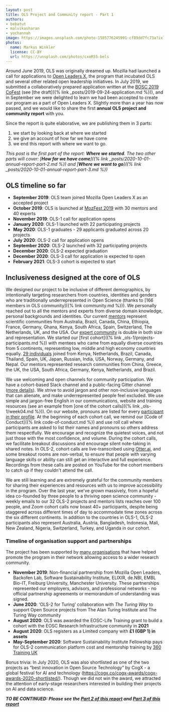```yaml
---
layout: post
title: OLS Project and Community report - Part 1
authors: 
- bebatut
- malvikasharan
- yochannah
image: https://images.unsplash.com/photo-1585776245991-cf89dd7fc73a?ixlib=rb-1.2.1&ixid=eyJhcHBfaWQiOjEyMDd9&auto=format&fit=crop&w=1650&q=80
photos:
  name: Markus Winkler
  license: CC-BY
  url: https://unsplash.com/photos/cxoR55-bels
---
```



Around June 2019, OLS was originally dreamed up. Mozilla had launched a call for applications to [Open Leaders X](https://foundation.mozilla.org/en/initiatives/mozilla-open-leaders/), the program that incubated OLS and several other related open leadership initiatives. In July 2019, we submitted a collaboratively prepared application written at the [BOSC 2019 CoFest](https://www.open-bio.org/events/bosc/about/2019/) (see [the draft]({% link _posts/2019-09-24-application.md %})), and in September we were delighted to learn we had been accepted to create our program as a part of Open Leaders X. Slightly more than a year has now passed, and we would like to share the first **annual OLS project and community report** with you.

Since the report is quite elaborative, we are publishing them in 3 parts: 
1. we start by looking back at where we started
1. we give an account of how far we have come 
1. we end this report with where we want to go. 

*This post is the first part of the report: **Where we started**. The two other parts will cover: [**How far we have come**]({% link _posts/2020-10-01-annual-report-part-2.md %}) and [**Where we want to go**]({% link _posts/2020-10-01-annual-report-part-3.md %})*

## OLS timeline so far

- **September 2019**: OLS team joined Mozilla Open Leaders X as an accepted project
- **October 2019**: OLS is launched at [MozFest 2019](https://medium.com/mozilla-festival/mozfest-2019-highlights-b8084b8b64b2) with 30 mentors and 40 experts
- **November 2019**: OLS-1 call for application opens 
- **January 2020**: OLS-1 launched with 22 participating projects 
- **May 2020**: OLS-1 graduates - 29 applicants graduated across 20 projects
- **July 2020**: OLS-2 call for application opens
- **September 2020**: OLS-2 launched with 32 participating projects
- **December 2020**: OLS-2 expected graduation
- **December 2020**: OLS-3 call for application is expected to open
- **February 2021**: OLS-3 cohort is expected to start

## Inclusiveness designed at the core of OLS

We designed our project to be inclusive of different demographics, by intentionally targeting researchers from countries, identities and genders who are traditionally underrepresented in Open Science (thanks to [166 members in OLS community]({% link community.md %})). We personally reached out to all the mentors and experts from diverse domain knowledge, personal backgrounds and identities. Our current [mentors](/ols-2#mentors) represent scientific communities from Australia, Brazil, Canada, China, Ethiopia, France, Germany, Ghana, Kenya, South Africa, Spain, Switzerland, The Netherlands, UK, and the USA. Our [expert community](/ols-2#experts) is double in both size and representation. We started our [first cohort]({% link _ols-1/projects-participants.md %}) with mentees who came from equally diverse countries from 5 continents, representing low, middle and high economy countries equally. [29 individuals](/ols-1/projects-participants/#participants) joined from Kenya, Netherlands, Brazil, Canada, Thailand, Spain, UK, Japan, Russian, India, USA, Norway, Germany, and Nepal. Our mentors represented research communities from China, Greece, the UK, the USA, South Africa, Germany, Kenya, Netherlands, and Brazil.

We use welcoming and open channels for community participation. We have a cohort-based Slack channel and a public-facing Gitter channel ([more details](/ols-2#resources)). We strive to avoid jargon and other non-inclusive languages that can alienate, and make underrepresented people feel excluded. We use simple and jargon-free English in our communications, website and training resources (see an example from [one of the cohort calls]({% link _ols-1/week04.md %})). On our website, pronouns are listed for every [participant in their profile](/ols-1/projects-participants/#participants). At the beginning of each cohort call, we remind our [Code of Conduct]({% link code-of-conduct.md %}) and use roll call where participants are asked to list their names and pronouns so others address them respectfully. We encourage and recognize the quietest voices, and not just those with the most confidence, and volume. During the cohort calls, we facilitate breakout discussions and encourage silent note-taking in shared notes. In OLS-2, cohort calls are live-transcribed using [Otter.ai](https://otter.ai), and some breakout rooms are non-verbal, to ensure that people with varying language skills or ability can still get an interactive and full experience. Recordings from these calls are posted on YouTube for the cohort members to catch up if they couldn't attend the call.

We are still learning and are extremely grateful for the community members for sharing their experiences and resources with us to improve accessibility in the program. Over the last year, we've grown massively, from a hopeful idea co-founded by three people to a thriving open science community - weekly emails to our 32 OLS-2 projects and mentors lists reaches over 100 people, and Zoom cohort calls now boast 40+ participants, despite being staggered across different times of day to accommodate time zones across the six different continents. In addition to the countries in OLS-1, OLS-2 participants  also represent Australia, Austria, Bangladesh, Indonesia, Mali, New Zealand, Nigeria, Switzerland, Turkey, and Uganda in our cohort.

### Timeline of organisation support and partnerships

The project has been supported by [many organisations](about#partners-and-sponsors) that have helped promote the program in their network allowing access to a wider research community. 

- **November 2019**: Non-financial partnership from Mozilla Open Leaders, Backofen Lab, Software Sustainability Institute, ELIXIR, de.NBI, EMBL Bio-IT, Freiburg University, Manchester University. These partnerships represented our employers, advisors, and professional networks - no official partnership agreements or memorandum of understanding was signed. 
- **June 2020**: ‘OLS-2 for Turing’ collaboration with _The Turing Way_ to support Open Source projects from The Alan Turing Institute and The Turing Way community
- **August 2020**: OLS was awarded the EOSC-Life Training grant to build a cohort with the EOSC Research Infrastructure community in **2021**
- **August 2020**: OLS registers as a Limited company with **£1 (GBP 1) in assets**
- **May-September 2020**: Software Sustainability Institute Fellowship pays for OLS-2 communication platform cost and mentorship training by [360 Training UK](http://360training.co.uk/) 

Bonus trivia: In July 2020, OLS was also shortlisted as one of the two projects as “best innovation in Open Source Technology” by CogX - a global festival for AI and technology (https://cogx.co/cogx-awards/cogx-awards-2020-shortlisted/). Though we did not win the award, we attracted the attention of early-stage researchers interested in building their projects on AI and data science. 

***TO BE CONTINUED: Please see the [Part 2 of this report](./2020-10-01-annual-report-part-2) and [Part 3 of this report](./2020-10-01-annual-report-part-3)***
